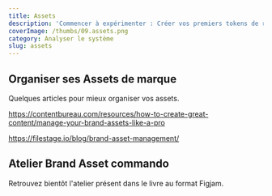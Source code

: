 ```yaml
---
title: Assets
description: 'Commencer à expérimenter : Créer vos premiers tokens de références'
coverImage: /thumbs/09.assets.png
category: Analyser le système
slug: assets
---
```


## Organiser ses Assets de marque

Quelques articles pour mieux organiser vos assets.

https://contentbureau.com/resources/how-to-create-great-content/manage-your-brand-assets-like-a-pro

https://filestage.io/blog/brand-asset-management/

## Atelier Brand Asset commando

Retrouvez bientôt l'atelier présent dans le livre au format Figjam.

<!--Au format Figjam, publié sur Figma.com
 TODO update with published URL
https://www.figma.com/file/jeFh9bb3YSt8ao3cVjcdS2 -->

<!--Aperçu
 TODO update with published URL 
<iframe class="figma-workshop" src="https://www.figma.com/embed?embed_host=share&url=https://www.figma.com/file/jeFh9bb3YSt8ao3cVjcdS2"></iframe>-->